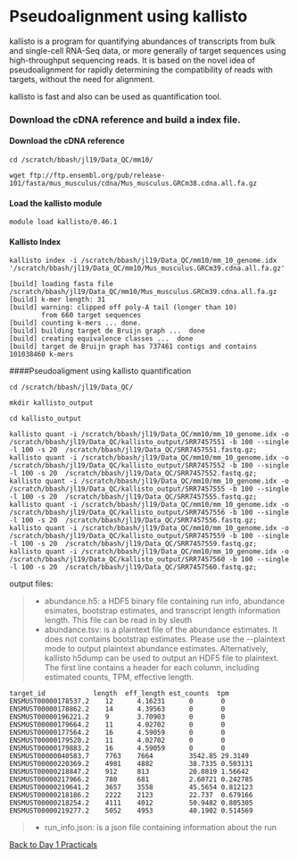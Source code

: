 # Pseudoalignment using kallisto

kallisto is a program for quantifying abundances of transcripts from bulk and single-cell RNA-Seq data, or more generally of target sequences using high-throughput sequencing reads.
It is based on the novel idea of pseudoalignment for rapidly determining the compatibility of reads with targets, without the need for alignment.


kallisto is fast and also can be used as quantification tool.

### Download the cDNA reference and build a index file.

#### Download the cDNA reference
```
cd /scratch/bbash/jl19/Data_QC/mm10/

wget ftp://ftp.ensembl.org/pub/release-101/fasta/mus_musculus/cdna/Mus_musculus.GRCm38.cdna.all.fa.gz
```
#### Load the kallisto module
```
module load kallisto/0.46.1

```

#### Kallisto Index

```
kallisto index -i /scratch/bbash/jl19/Data_QC/mm10/mm_10_genome.idx '/scratch/bbash/jl19/Data_QC/mm10/Mus_musculus.GRCm39.cdna.all.fa.gz' 

[build] loading fasta file /scratch/bbash/jl19/Data_QC/mm10/Mus_musculus.GRCm39.cdna.all.fa.gz
[build] k-mer length: 31
[build] warning: clipped off poly-A tail (longer than 10)
        from 660 target sequences
[build] counting k-mers ... done.
[build] building target de Bruijn graph ...  done 
[build] creating equivalence classes ...  done
[build] target de Bruijn graph has 737461 contigs and contains 101038460 k-mers 

```
####Pseudoaligment using kallisto quantification

```
cd /scratch/bbash/jl19/Data_QC/

mkdir kallisto_output 

cd kallisto_output
```
```
kallisto quant -i /scratch/bbash/jl19/Data_QC/mm10/mm_10_genome.idx -o /scratch/bbash/jl19/Data_QC/kallisto_output/SRR7457551 -b 100 --single -l 100 -s 20  /scratch/bbash/jl19/Data_QC/SRR7457551.fastq.gz;
kallisto quant -i /scratch/bbash/jl19/Data_QC/mm10/mm_10_genome.idx -o /scratch/bbash/jl19/Data_QC/kallisto_output/SRR7457552 -b 100 --single -l 100 -s 20  /scratch/bbash/jl19/Data_QC/SRR7457552.fastq.gz;
kallisto quant -i /scratch/bbash/jl19/Data_QC/mm10/mm_10_genome.idx -o /scratch/bbash/jl19/Data_QC/kallisto_output/SRR7457555 -b 100 --single -l 100 -s 20  /scratch/bbash/jl19/Data_QC/SRR7457555.fastq.gz;
kallisto quant -i /scratch/bbash/jl19/Data_QC/mm10/mm_10_genome.idx -o /scratch/bbash/jl19/Data_QC/kallisto_output/SRR7457556 -b 100 --single -l 100 -s 20  /scratch/bbash/jl19/Data_QC/SRR7457556.fastq.gz;
kallisto quant -i /scratch/bbash/jl19/Data_QC/mm10/mm_10_genome.idx -o /scratch/bbash/jl19/Data_QC/kallisto_output/SRR7457559 -b 100 --single -l 100 -s 20  /scratch/bbash/jl19/Data_QC/SRR7457559.fastq.gz;
kallisto quant -i /scratch/bbash/jl19/Data_QC/mm10/mm_10_genome.idx -o /scratch/bbash/jl19/Data_QC/kallisto_output/SRR7457560 -b 100 --single -l 100 -s 20  /scratch/bbash/jl19/Data_QC/SRR7457560.fastq.gz;

```

output files:

> - abundance.h5: a HDF5 binary file containing run info, abundance esimates, bootstrap estimates, and transcript length information length. This file can be read in by sleuth
> - abundance.tsv: is a plaintext file of the abundance estimates. It does not contains bootstrap estimates. Please use the --plaintext mode to output plaintext abundance estimates. Alternatively, kallisto h5dump can be used to output an HDF5 file to plaintext. The first line contains a header for each column, including estimated counts, TPM, effective length.
```
target_id            length  eff_length est_counts  tpm
ENSMUST00000178537.2    12      4.16231      0       0
ENSMUST00000178862.2    14      4.39563      0       0
ENSMUST00000196221.2    9       3.70903      0       0
ENSMUST00000179664.2    11      4.02702      0       0
ENSMUST00000177564.2    16      4.59059      0       0
ENSMUST00000179520.2    11      4.02702      0       0
ENSMUST00000179883.2    16      4.59059      0       0
ENSMUST00000040583.7    7763    7664         3542.85 29.3149
ENSMUST00000220369.2    4981    4882         38.7335 0.503131
ENSMUST00000218847.2    912     813          20.0819 1.56642
ENSMUST00000217966.2    780     681          2.60721 0.242785
ENSMUST00000219641.2    3657    3558         45.5654 0.812123
ENSMUST00000218186.2    2222    2123         22.737  0.679166
ENSMUST00000218254.2    4111    4012         50.9482 0.805305
ENSMUST00000219277.2    5052    4953         40.1902 0.514569

```


> - run_info.json: is a json file containing information about the run


[Back to Day 1 Practicals](/rnaseq-training-course/rna-seq-wes-data-analysis-day1/#day-1-practicals)
